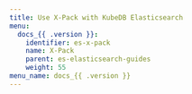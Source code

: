 ```yaml
---
title: Use X-Pack with KubeDB Elasticsearch
menu:
  docs_{{ .version }}:
    identifier: es-x-pack
    name: X-Pack
    parent: es-elasticsearch-guides
    weight: 55
menu_name: docs_{{ .version }}
---
```

